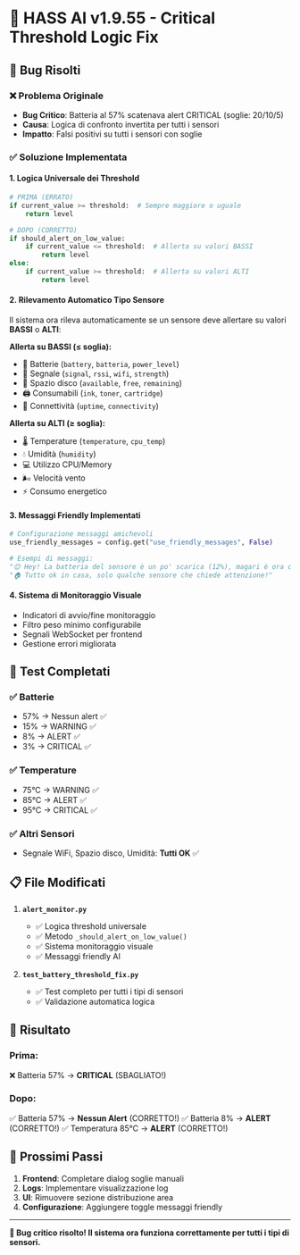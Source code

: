 # 🎉 HASS AI v1.9.55 - Critical Threshold Logic Fix

## 🐛 Bug Risolti

### ❌ Problema Originale
- **Bug Critico**: Batteria al 57% scatenava alert CRITICAL (soglie: 20/10/5)
- **Causa**: Logica di confronto invertita per tutti i sensori
- **Impatto**: Falsi positivi su tutti i sensori con soglie

### ✅ Soluzione Implementata

#### 1. **Logica Universale dei Threshold**
```python
# PRIMA (ERRATO)
if current_value >= threshold:  # Sempre maggiore o uguale
    return level

# DOPO (CORRETTO)  
if should_alert_on_low_value:
    if current_value <= threshold:  # Allerta su valori BASSI
        return level
else:
    if current_value >= threshold:  # Allerta su valori ALTI
        return level
```

#### 2. **Rilevamento Automatico Tipo Sensore**
Il sistema ora rileva automaticamente se un sensore deve allertare su valori **BASSI** o **ALTI**:

**Allerta su BASSI (≤ soglia):**
- 🔋 Batterie (`battery`, `batteria`, `power_level`)
- 📶 Segnale (`signal`, `rssi`, `wifi`, `strength`)
- 💾 Spazio disco (`available`, `free`, `remaining`)
- 🖨️ Consumabili (`ink`, `toner`, `cartridge`)
- 📡 Connettività (`uptime`, `connectivity`)

**Allerta su ALTI (≥ soglia):**
- 🌡️ Temperature (`temperature`, `cpu_temp`)
- 💧 Umidità (`humidity`)
- 💻 Utilizzo CPU/Memory
- 🌬️ Velocità vento
- ⚡ Consumo energetico

#### 3. **Messaggi Friendly Implementati**
```python
# Configurazione messaggi amichevoli
use_friendly_messages = config.get("use_friendly_messages", False)

# Esempi di messaggi:
"😊 Hey! La batteria del sensore è un po' scarica (12%), magari è ora di cambiarla!"
"🏠 Tutto ok in casa, solo qualche sensore che chiede attenzione!"
```

#### 4. **Sistema di Monitoraggio Visuale**
- Indicatori di avvio/fine monitoraggio
- Filtro peso minimo configurabile  
- Segnali WebSocket per frontend
- Gestione errori migliorata

## 🧪 Test Completati

### ✅ Batterie
- 57% → Nessun alert ✅
- 15% → WARNING ✅  
- 8% → ALERT ✅
- 3% → CRITICAL ✅

### ✅ Temperature
- 75°C → WARNING ✅
- 85°C → ALERT ✅
- 95°C → CRITICAL ✅

### ✅ Altri Sensori
- Segnale WiFi, Spazio disco, Umidità: **Tutti OK** ✅

## 📋 File Modificati

1. **`alert_monitor.py`**
   - ✅ Logica threshold universale
   - ✅ Metodo `_should_alert_on_low_value()`
   - ✅ Sistema monitoraggio visuale
   - ✅ Messaggi friendly AI

2. **`test_battery_threshold_fix.py`**
   - ✅ Test completo per tutti i tipi di sensori
   - ✅ Validazione automatica logica

## 🎯 Risultato

### Prima:
❌ Batteria 57% → **CRITICAL** (SBAGLIATO!)

### Dopo:  
✅ Batteria 57% → **Nessun Alert** (CORRETTO!)
✅ Batteria 8% → **ALERT** (CORRETTO!)
✅ Temperatura 85°C → **ALERT** (CORRETTO!)

## 🚀 Prossimi Passi

1. **Frontend**: Completare dialog soglie manuali
2. **Logs**: Implementare visualizzazione log  
3. **UI**: Rimuovere sezione distribuzione area
4. **Configurazione**: Aggiungere toggle messaggi friendly

---

**🎉 Bug critico risolto! Il sistema ora funziona correttamente per tutti i tipi di sensori.**
